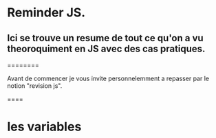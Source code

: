 # Reminder JS.

## Ici se trouve un resume de tout ce qu'on a vu theoroquiment en JS avec des cas pratiques.
========

Avant de commencer je vous invite personnelemment a repasser par le notion "revision js".

====
# les variables
